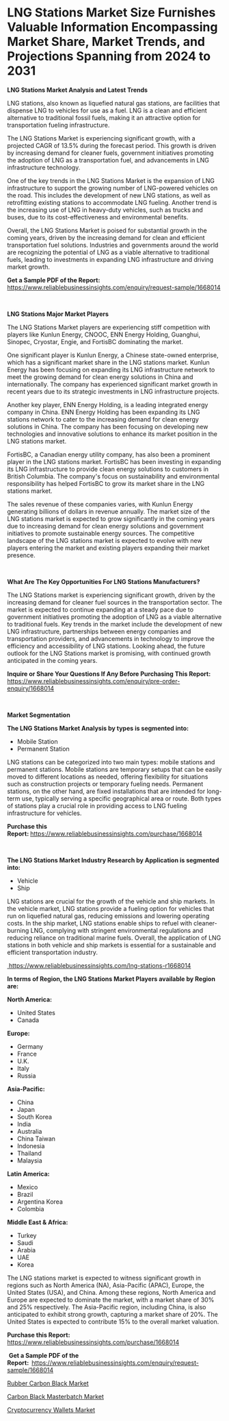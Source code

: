 <p><h1>LNG Stations Market Size Furnishes Valuable Information Encompassing Market Share, Market Trends, and Projections Spanning from 2024 to 2031</h1></p><p><strong>LNG Stations Market Analysis and Latest Trends</strong></p>
<p><p>LNG stations, also known as liquefied natural gas stations, are facilities that dispense LNG to vehicles for use as a fuel. LNG is a clean and efficient alternative to traditional fossil fuels, making it an attractive option for transportation fueling infrastructure.</p><p>The LNG Stations Market is experiencing significant growth, with a projected CAGR of 13.5% during the forecast period. This growth is driven by increasing demand for cleaner fuels, government initiatives promoting the adoption of LNG as a transportation fuel, and advancements in LNG infrastructure technology.</p><p>One of the key trends in the LNG Stations Market is the expansion of LNG infrastructure to support the growing number of LNG-powered vehicles on the road. This includes the development of new LNG stations, as well as retrofitting existing stations to accommodate LNG fueling. Another trend is the increasing use of LNG in heavy-duty vehicles, such as trucks and buses, due to its cost-effectiveness and environmental benefits.</p><p>Overall, the LNG Stations Market is poised for substantial growth in the coming years, driven by the increasing demand for clean and efficient transportation fuel solutions. Industries and governments around the world are recognizing the potential of LNG as a viable alternative to traditional fuels, leading to investments in expanding LNG infrastructure and driving market growth.</p></p>
<p><strong>Get a Sample PDF of the Report:&nbsp;</strong> <a href="https://www.reliablebusinessinsights.com/enquiry/request-sample/1668014">https://www.reliablebusinessinsights.com/enquiry/request-sample/1668014</a></p>
<p>&nbsp;</p>
<p><strong>LNG Stations Major Market Players</strong></p>
<p><p>The LNG Stations Market players are experiencing stiff competition with players like Kunlun Energy, CNOOC, ENN Energy Holding, Guanghui, Sinopec, Cryostar, Engie, and FortisBC dominating the market. </p><p>One significant player is Kunlun Energy, a Chinese state-owned enterprise, which has a significant market share in the LNG stations market. Kunlun Energy has been focusing on expanding its LNG infrastructure network to meet the growing demand for clean energy solutions in China and internationally. The company has experienced significant market growth in recent years due to its strategic investments in LNG infrastructure projects.</p><p>Another key player, ENN Energy Holding, is a leading integrated energy company in China. ENN Energy Holding has been expanding its LNG stations network to cater to the increasing demand for clean energy solutions in China. The company has been focusing on developing new technologies and innovative solutions to enhance its market position in the LNG stations market.</p><p>FortisBC, a Canadian energy utility company, has also been a prominent player in the LNG stations market. FortisBC has been investing in expanding its LNG infrastructure to provide clean energy solutions to customers in British Columbia. The company's focus on sustainability and environmental responsibility has helped FortisBC to grow its market share in the LNG stations market.</p><p>The sales revenue of these companies varies, with Kunlun Energy generating billions of dollars in revenue annually. The market size of the LNG stations market is expected to grow significantly in the coming years due to increasing demand for clean energy solutions and government initiatives to promote sustainable energy sources. The competitive landscape of the LNG stations market is expected to evolve with new players entering the market and existing players expanding their market presence.</p></p>
<p>&nbsp;</p>
<p><strong>What Are The Key Opportunities For LNG Stations Manufacturers?</strong></p>
<p><p>The LNG Stations market is experiencing significant growth, driven by the increasing demand for cleaner fuel sources in the transportation sector. The market is expected to continue expanding at a steady pace due to government initiatives promoting the adoption of LNG as a viable alternative to traditional fuels. Key trends in the market include the development of new LNG infrastructure, partnerships between energy companies and transportation providers, and advancements in technology to improve the efficiency and accessibility of LNG stations. Looking ahead, the future outlook for the LNG Stations market is promising, with continued growth anticipated in the coming years.</p></p>
<p><strong>Inquire or Share Your Questions If Any Before Purchasing This Report:</strong> <a href="https://www.reliablebusinessinsights.com/enquiry/pre-order-enquiry/1668014">https://www.reliablebusinessinsights.com/enquiry/pre-order-enquiry/1668014</a></p>
<p>&nbsp;</p>
<p><strong>Market Segmentation</strong></p>
<p><strong>The LNG Stations Market Analysis by types is segmented into:</strong></p>
<p><ul><li>Mobile Station</li><li>Permanent Station</li></ul></p>
<p><p>LNG stations can be categorized into two main types: mobile stations and permanent stations. Mobile stations are temporary setups that can be easily moved to different locations as needed, offering flexibility for situations such as construction projects or temporary fueling needs. Permanent stations, on the other hand, are fixed installations that are intended for long-term use, typically serving a specific geographical area or route. Both types of stations play a crucial role in providing access to LNG fueling infrastructure for vehicles.</p></p>
<p><strong>Purchase this Report:&nbsp;</strong><a href="https://www.reliablebusinessinsights.com/purchase/1668014">https://www.reliablebusinessinsights.com/purchase/1668014</a></p>
<p>&nbsp;</p>
<p><strong>The LNG Stations Market Industry Research by Application is segmented into:</strong></p>
<p><ul><li>Vehicle</li><li>Ship</li></ul></p>
<p><p>LNG stations are crucial for the growth of the vehicle and ship markets. In the vehicle market, LNG stations provide a fueling option for vehicles that run on liquefied natural gas, reducing emissions and lowering operating costs. In the ship market, LNG stations enable ships to refuel with cleaner-burning LNG, complying with stringent environmental regulations and reducing reliance on traditional marine fuels. Overall, the application of LNG stations in both vehicle and ship markets is essential for a sustainable and efficient transportation industry.</p></p>
<p><a href="https://www.reliablebusinessinsights.com/lng-stations-r1668014">&nbsp;https://www.reliablebusinessinsights.com/lng-stations-r1668014</a></p>
<p><strong>In terms of Region, the LNG Stations Market Players available by Region are:</strong></p>
<p>
    <p> <strong> North America: </strong>
        <ul>
            <li>United States</li>
            <li>Canada</li>
        </ul>
        </p> 
    <p> <strong> Europe: </strong>
        <ul>
            <li>Germany</li>
            <li>France</li>
            <li>U.K.</li>
            <li>Italy</li>
            <li>Russia</li>
        </ul>
        </p> 
    <p> <strong> Asia-Pacific: </strong>
        <ul>
            <li>China</li>
            <li>Japan</li>
            <li>South Korea</li>
            <li>India</li>
            <li>Australia</li>
            <li>China Taiwan</li>
            <li>Indonesia</li>
            <li>Thailand</li>
            <li>Malaysia</li>
        </ul>
        </p> 
    <p> <strong> Latin America: </strong>
        <ul>
            <li>Mexico</li>
            <li>Brazil</li>
            <li>Argentina Korea</li>
            <li>Colombia</li>
        </ul>
        </p> 
    <p> <strong> Middle East & Africa: </strong>
        <ul>
            <li>Turkey</li>
            <li>Saudi</li>
            <li>Arabia</li>
            <li>UAE</li>
            <li>Korea</li>
        </ul>
    </p>
    </p>
<p><p>The LNG stations market is expected to witness significant growth in regions such as North America (NA), Asia-Pacific (APAC), Europe, the United States (USA), and China. Among these regions, North America and Europe are expected to dominate the market, with a market share of 30% and 25% respectively. The Asia-Pacific region, including China, is also anticipated to exhibit strong growth, capturing a market share of 20%. The United States is expected to contribute 15% to the overall market valuation.</p></p>
<p><strong>Purchase this Report: </strong><a href="https://www.reliablebusinessinsights.com/purchase/1668014">https://www.reliablebusinessinsights.com/purchase/1668014</a></p>
<p>&nbsp;<strong>Get a Sample PDF of the Report:&nbsp;&nbsp;</strong><a href="https://www.reliablebusinessinsights.com/enquiry/request-sample/1668014">https://www.reliablebusinessinsights.com/enquiry/request-sample/1668014</a></p>
<p><strong></strong></p>
<p><p><a href="https://github.com/msLonKoss78/Market-Research-Report-List-1/blob/main/rubber-carbon-black-market.md">Rubber Carbon Black Market</a></p><p><a href="https://github.com/lairestrong/Market-Research-Report-List-1/blob/main/carbon-black-masterbatch-market.md">Carbon Black Masterbatch Market</a></p><p><a href="https://github.com/drzsklfn31/Market-Research-Report-List-1/blob/main/cryptocurrency-wallets-market.md">Cryptocurrency Wallets Market</a></p></p>